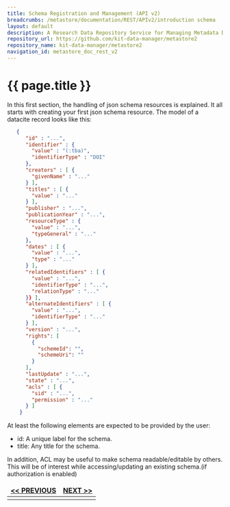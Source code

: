 ```yaml
---
title: Schema Registration and Management (API v2)
breadcrumbs: /metastore/documentation/REST/APIv2/introduction schema
layout: default
description: A Research Data Repository Service for Managing Metadata Documents based on JSON or XML.
repository_url: https://github.com/kit-data-manager/metastore2
repository_name: kit-data-manager/metastore2
navigation_id: metastore_doc_rest_v2
---
```


# {{ page.title }}

In this first section, the handling of json schema resources is explained. It all starts with creating your first json schema resource. The model of a datacite record looks like this:
``` json
   {
      "id" : "...",
      "identifier" : {
        "value" : "(:tba)",
        "identifierType" : "DOI"
      },
      "creators" : [ {
        "givenName" : "..."
      } ],
      "titles" : [ {
        "value" : "..."
      } ],
      "publisher" : "...",
      "publicationYear" : "...",
      "resourceType" : {
        "value" : "...",
        "typeGeneral" : "..."
      },
      "dates" : [ {
        "value" : "...",
        "type" : "..."
      } ],
      "relatedIdentifiers" : [ {
        "value" : "...",
        "identifierType" : "...",
        "relationType" : "..."
      }} ],
      "alternateIdentifiers" : [ {
        "value" : "...",
        "identifierType" : "..."
      } ],
      "version" : "...",
      "rights": [
        {
          "schemeId": "",
          "schemeUri": ""
        }
      ],
      "lastUpdate" : "...",
      "state" : "...",
      "acls" : [ {
        "sid" : "...",
        "permission" : "..."
      } ]
    }
```
At least the following elements are expected to be provided by the user: 

-   id: A unique label for the schema.
-   title: Any title for the schema.

In addition, ACL may be useful to make schema readable/editable by others. This will be of interest while accessing/updating an existing
schema.(if authorization is enabled)

<style>
td, th {
   border: none!important;
}
</style>
|[<< PREVIOUS](index.html)| [NEXT >>](register-schema.html) |
|:----|----:|
| | |
